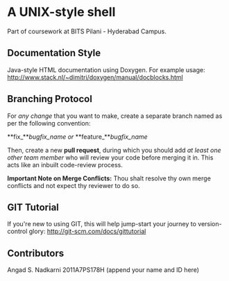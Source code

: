 # A UNIX-style shell

Part of coursework at BITS Pilani - Hyderabad Campus.

## Documentation Style

Java-style HTML documentation using Doxygen.
For example usage: 
http://www.stack.nl/~dimitri/doxygen/manual/docblocks.html

## Branching Protocol

For *any change* that you want to make, create a 
separate branch named as per the following convention:

**fix_***bugfix_name* *or* **feature_***bugfix_name*

Then, create a new **pull request**, during which you
should add *at least one other team member* who will
review your code before merging it in. This acts like
an inbuilt code-review process.

**Important Note on Merge Conflicts:** Thou shalt resolve
thy own merge conflicts and not expect thy reviewer to
do so.

## GIT Tutorial

If you're new to using GIT, this will help jump-start
your journey to version-control glory:
http://git-scm.com/docs/gittutorial

## Contributors

Angad S. Nadkarni 2011A7PS178H
(append your name and ID here)
